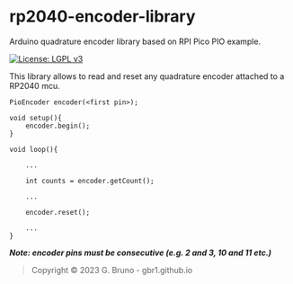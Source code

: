 # rp2040-encoder-library
Arduino quadrature encoder library based on RPI Pico PIO example.

[![License: LGPL v3](https://img.shields.io/badge/License-LGPL_v3-blue.svg)](https://www.gnu.org/licenses/lgpl-3.0)

This library allows to read and reset any quadrature encoder attached to a RP2040 mcu.



```arduino
PioEncoder encoder(<first pin>);

void setup(){
    encoder.begin();
}

void loop(){

    ...

    int counts = encoder.getCount();

    ...

    encoder.reset();

    ...
}
```


***Note: encoder pins must be consecutive (e.g. 2 and 3, 10 and 11 etc.)***


> Copyright © 2023 G. Bruno - gbr1.github.io